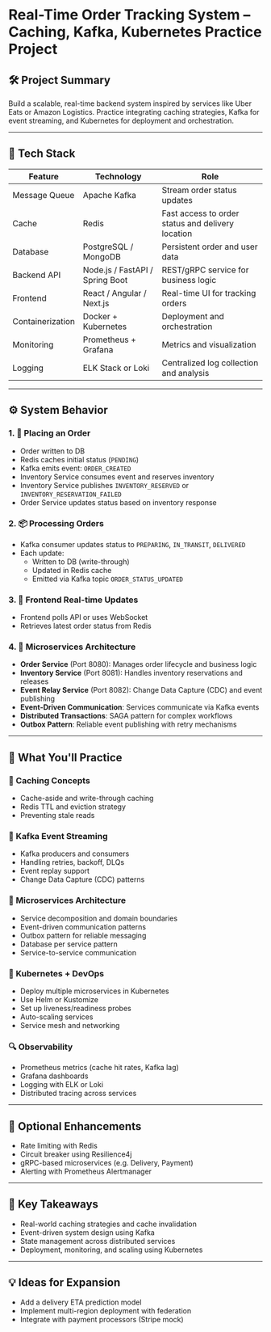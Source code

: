 # Real-Time Order Tracking System – Caching, Kafka, Kubernetes Practice Project

## 🛠️ Project Summary

Build a scalable, real-time backend system inspired by services like Uber Eats or Amazon Logistics. Practice integrating caching strategies, Kafka for event streaming, and Kubernetes for deployment and orchestration.

---

## 🧱 Tech Stack

| Feature | Technology | Role |
| --- | --- | --- |
| Message Queue | Apache Kafka | Stream order status updates |
| Cache | Redis | Fast access to order status and delivery location |
| Database | PostgreSQL / MongoDB | Persistent order and user data |
| Backend API | Node.js / FastAPI / Spring Boot | REST/gRPC service for business logic |
| Frontend | React / Angular / Next.js | Real-time UI for tracking orders |
| Containerization | Docker + Kubernetes | Deployment and orchestration |
| Monitoring | Prometheus + Grafana | Metrics and visualization |
| Logging | ELK Stack or Loki | Centralized log collection and analysis |

---

## ⚙️ System Behavior

### 1. 🚚 Placing an Order

- Order written to DB
- Redis caches initial status (`PENDING`)
- Kafka emits event: `ORDER_CREATED`
- Inventory Service consumes event and reserves inventory
- Inventory Service publishes `INVENTORY_RESERVED` or `INVENTORY_RESERVATION_FAILED`
- Order Service updates status based on inventory response

### 2. 📦 Processing Orders

- Kafka consumer updates status to `PREPARING`, `IN_TRANSIT`, `DELIVERED`
- Each update:
    - Written to DB (write-through)
    - Updated in Redis cache
    - Emitted via Kafka topic `ORDER_STATUS_UPDATED`

### 3. 📲 Frontend Real-time Updates

- Frontend polls API or uses WebSocket
- Retrieves latest order status from Redis

### 4. 🏪 Microservices Architecture

- **Order Service** (Port 8080): Manages order lifecycle and business logic
- **Inventory Service** (Port 8081): Handles inventory reservations and releases  
- **Event Relay Service** (Port 8082): Change Data Capture (CDC) and event publishing
- **Event-Driven Communication**: Services communicate via Kafka events
- **Distributed Transactions**: SAGA pattern for complex workflows
- **Outbox Pattern**: Reliable event publishing with retry mechanisms

---

## 🧪 What You'll Practice

### 🔄 Caching Concepts

- Cache-aside and write-through caching
- Redis TTL and eviction strategy
- Preventing stale reads

### 🧵 Kafka Event Streaming

- Kafka producers and consumers
- Handling retries, backoff, DLQs
- Event replay support
- Change Data Capture (CDC) patterns

### 🏢 Microservices Architecture

- Service decomposition and domain boundaries
- Event-driven communication patterns
- Outbox pattern for reliable messaging
- Database per service pattern
- Service-to-service communication

### 🧊 Kubernetes + DevOps

- Deploy multiple microservices in Kubernetes
- Use Helm or Kustomize
- Set up liveness/readiness probes
- Auto-scaling services
- Service mesh and networking

### 🔍 Observability

- Prometheus metrics (cache hit rates, Kafka lag)
- Grafana dashboards
- Logging with ELK or Loki
- Distributed tracing across services

---

## 🧠 Optional Enhancements

- Rate limiting with Redis
- Circuit breaker using Resilience4j
- gRPC-based microservices (e.g. Delivery, Payment)
- Alerting with Prometheus Alertmanager

---

## 🔑 Key Takeaways

- Real-world caching strategies and cache invalidation
- Event-driven system design using Kafka
- State management across distributed services
- Deployment, monitoring, and scaling using Kubernetes

---

## 💡 Ideas for Expansion

- Add a delivery ETA prediction model
- Implement multi-region deployment with federation
- Integrate with payment processors (Stripe mock)
